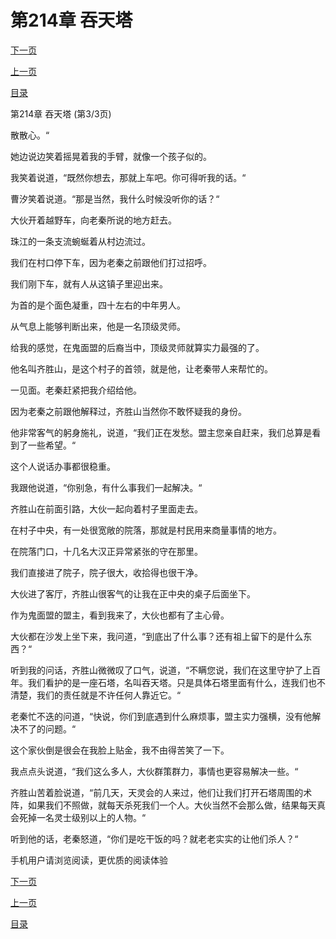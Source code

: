 <h1>第214章   吞天塔</h1>
            <div><p><a href="./642_%E7%AC%AC215%E7%AB%A0_%E6%AF%8F%E5%A4%A9%E6%9D%80%E4%B8%80%E4%BA%BA.md">下一页</a></p><p><a href="./640_%E7%AC%AC214%E7%AB%A0_%E5%90%9E%E5%A4%A9%E5%A1%94.md">上一页</a></p><p><a href="../">目录</a></p></div>
            <div><p>第214章   吞天塔 (第3/3页)</p><p>散散心。“</p><p>她边说边笑着摇晃着我的手臂，就像一个孩子似的。</p><p>我笑着说道，“既然你想去，那就上车吧。你可得听我的话。“</p><p>曹汐笑着说道。“那是当然，我什么时候没听你的话？“</p><p>大伙开着越野车，向老秦所说的地方赶去。</p><p>珠江的一条支流蜿蜒着从村边流过。</p><p>我们在村口停下车，因为老秦之前跟他们打过招呼。</p><p>我们刚下车，就有人从这镇子里迎出来。</p><p>为首的是个面色凝重，四十左右的中年男人。</p><p>从气息上能够判断出来，他是一名顶级灵师。</p><p>给我的感觉，在鬼面盟的后裔当中，顶级灵师就算实力最强的了。</p><p>他名叫齐胜山，是这个村子的首领，就是他，让老秦带人来帮忙的。</p><p>一见面。老秦赶紧把我介绍给他。</p><p>因为老秦之前跟他解释过，齐胜山当然你不敢怀疑我的身份。</p><p>他非常客气的躬身施礼，说道，“我们正在发愁。盟主您亲自赶来，我们总算是看到了一些希望。“</p><p>这个人说话办事都很稳重。</p><p>我跟他说道，“你别急，有什么事我们一起解决。“</p><p>齐胜山在前面引路，大伙一起向着村子里面走去。</p><p>在村子中央，有一处很宽敞的院落，那就是村民用来商量事情的地方。</p><p>在院落门口，十几名大汉正异常紧张的守在那里。</p><p>我们直接进了院子，院子很大，收拾得也很干净。</p><p>大伙进了客厅，齐胜山很客气的让我在正中央的桌子后面坐下。</p><p>作为鬼面盟的盟主，看到我来了，大伙也都有了主心骨。</p><p>大伙都在沙发上坐下来，我问道，“到底出了什么事？还有祖上留下的是什么东西？“</p><p>听到我的问话，齐胜山微微叹了口气，说道，“不瞒您说，我们在这里守护了上百年。我们看护的是一座石塔，名叫吞天塔。只是具体石塔里面有什么，连我们也不清楚，我们的责任就是不许任何人靠近它。“</p><p>老秦忙不迭的问道，“快说，你们到底遇到什么麻烦事，盟主实力强横，没有他解决不了的问题。“</p><p>这个家伙倒是很会在我脸上贴金，我不由得苦笑了一下。</p><p>我点点头说道，“我们这么多人，大伙群策群力，事情也更容易解决一些。“</p><p>齐胜山苦着脸说道，“前几天，天灵会的人来过，他们让我们打开石塔周围的术阵，如果我们不照做，就每天杀死我们一个人。大伙当然不会那么做，结果每天真会死掉一名灵士级别以上的人物。“</p><p>听到他的话，老秦怒道，“你们是吃干饭的吗？就老老实实的让他们杀人？“</p><p>手机用户请浏览阅读，更优质的阅读体验</p></div>
            <div><p><a href="./642_%E7%AC%AC215%E7%AB%A0_%E6%AF%8F%E5%A4%A9%E6%9D%80%E4%B8%80%E4%BA%BA.md">下一页</a></p><p><a href="./640_%E7%AC%AC214%E7%AB%A0_%E5%90%9E%E5%A4%A9%E5%A1%94.md">上一页</a></p><p><a href="../">目录</a></p></div>